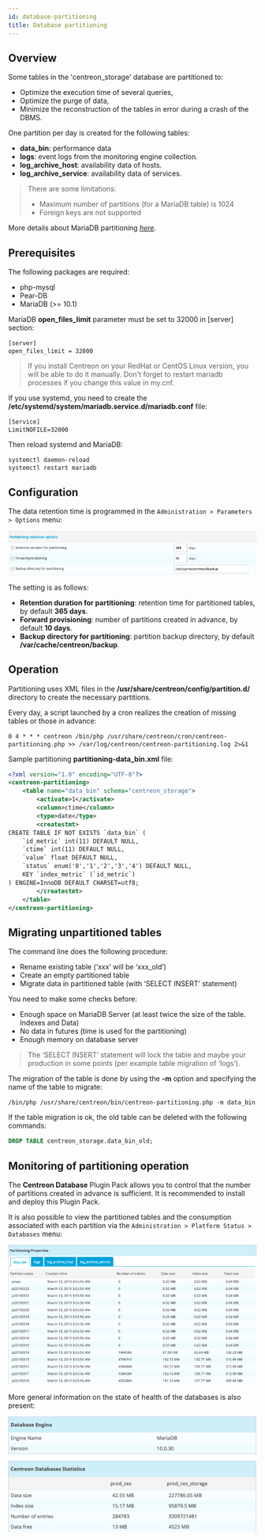 ```yaml
---
id: database-partitioning
title: Database partitioning
---
```


## Overview

Some tables in the 'centreon\_storage' database are partitioned to:

- Optimize the execution time of several queries,
- Optimize the purge of data,
- Minimize the reconstruction of the tables in error during a crash of the
DBMS.

One partition per day is created for the following tables:

- **data\_bin**: performance data
- **logs**: event logs from the monitoring engine collection.
- **log\_archive\_host**: availability data of hosts.
- **log\_archive\_service**: availability data of services.

> There are some limitations:
>
> - Maximum number of partitions (for a MariaDB table) is 1024
> - Foreign keys are not supported

More details about MariaDB partitioning
*[here](https://mariadb.com/kb/en/library/partitioning-overview/)*.

## Prerequisites

The following packages are required:

- php-mysql
- Pear-DB
- MariaDB (\>= 10.1)

MariaDB **open\_files\_limit** parameter must be set to 32000 in \[server\]
section:

```text
[server]
open_files_limit = 32000
```

> If you install Centreon on your RedHat or CentOS Linux version, you will be
> able to do it manually. Don't forget to restart mariadb processes if you change
> this value in my.cnf.

If you use systemd, you need to create the
**/etc/systemd/system/mariadb.service.d/mariadb.conf** file:

```text
[Service]
LimitNOFILE=32000
```

Then reload systemd and MariaDB:

```shell
systemctl daemon-reload
systemctl restart mariadb
```

## Configuration

The data retention time is programmed in the `Administration > Parameters >
Options` menu:

![image](../assets/administration/partitioning-configuration.png)

The setting is as follows:

- **Retention duration for partitioning**: retention time for partitioned
tables, by default **365 days**.
- **Forward provisioning**: number of partitions created in advance, by
default **10 days**.
- **Backup directory for partitioning**: partition backup directory, by
default **/var/cache/centreon/backup**.

## Operation

Partitioning uses XML files in the **/usr/share/centreon/config/partition.d/**
directory to create the necessary partitions.

Every day, a script launched by a cron realizes the creation of missing tables
or those in advance:

```text
0 4 * * * centreon /bin/php /usr/share/centreon/cron/centreon-partitioning.php >> /var/log/centreon/centreon-partitioning.log 2>&1
```

Sample partitioning **partitioning-data\_bin.xml** file:

```xml
<?xml version="1.0" encoding="UTF-8"?>
<centreon-partitioning>
    <table name="data_bin" schema="centreon_storage">
        <activate>1</activate>
        <column>ctime</column>
        <type>date</type>
        <createstmt>
CREATE TABLE IF NOT EXISTS `data_bin` (
    `id_metric` int(11) DEFAULT NULL,
    `ctime` int(11) DEFAULT NULL,
    `value` float DEFAULT NULL,
    `status` enum('0','1','2','3','4') DEFAULT NULL,
    KEY `index_metric` (`id_metric`)
) ENGINE=InnoDB DEFAULT CHARSET=utf8;
        </createstmt>
    </table>
</centreon-partitioning>
```

## Migrating unpartitioned tables

The command line does the following procedure:

- Rename existing table (‘xxx’ will be ‘xxx\_old’)
- Create an empty partitioned table
- Migrate data in partitioned table (with ‘SELECT INSERT’ statement)

You need to make some checks before:

- Enough space on MariaDB Server (at least twice the size of the table.
Indexes and Data)
- No data in futures (time is used for the partitioning)
- Enough memory on database server

> The ‘SELECT INSERT’ statement will lock the table and maybe your production in
> some points (per example table migration of ‘logs’).

The migration of the table is done by using the **-m** option and specifying the
name of the table to migrate:

```shell
/bin/php /usr/share/centreon/bin/centreon-partitioning.php -m data_bin
```

If the table migration is ok, the old table can be deleted with the following
commands:

```sql
DROP TABLE centreon_storage.data_bin_old;
```

## Monitoring of partitioning operation

The **Centreon Database** Plugin Pack allows you to control that the number of
partitions created in advance is sufficient. It is recommended to install and
deploy this Plugin Pack.

It is also possible to view the partitioned tables and the consumption
associated with each partition via the `Administration > Platform Status >
Databases` menu:

![image](../assets/administration/partitioning-state.png)

More general information on the state of health of the databases is also
present:

![image](../assets/administration/database-information.png)
